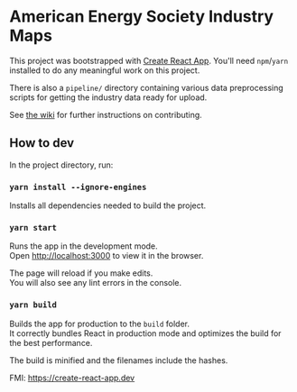 # American Energy Society Industry Maps

This project was bootstrapped with [Create React App](https://github.com/facebook/create-react-app). You'll need `npm`/`yarn` installed to do any meaningful work on this project.

There is also a `pipeline/` directory containing various data preprocessing
scripts for getting the industry data ready for upload.

See [the wiki](https://github.com/energy-society/energy-industry-maps/wiki) for
further instructions on contributing.

## How to dev

In the project directory, run:

### `yarn install --ignore-engines`

Installs all dependencies needed to build the project.

### `yarn start`

Runs the app in the development mode.<br />
Open [http://localhost:3000](http://localhost:3000) to view it in the browser.

The page will reload if you make edits.<br />
You will also see any lint errors in the console.

### `yarn build`

Builds the app for production to the `build` folder.<br />
It correctly bundles React in production mode and optimizes the build for the
best performance.

The build is minified and the filenames include the hashes.<br />


FMI: https://create-react-app.dev
